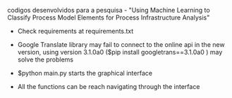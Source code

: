 codigos desenvolvidos para a pesquisa - "Using Machine Learning to Classify Process Model Elements for Process Infrastructure Analysis"

- Check requirements at requirements.txt
- Google Translate library may fail to connect to the online api in the new version, using version 3.1.0a0 ($pip install googletrans==3.1.0a0
) may solve the problems

- $python main.py starts the graphical interface
- All the functions can be reach navigating through the interface

